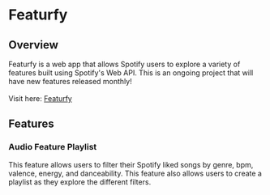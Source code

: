 # Featurfy

## Overview
Featurfy is a web app that allows Spotify users to explore a variety of features built using Spotify's Web API. This is an ongoing project that will have new features released monthly!
<br />
<br />
Visit here: [Featurfy](http://www.featurfy.org/)
## Features
### Audio Feature Playlist
This feature allows users to filter their Spotify liked songs by genre, bpm, valence, energy, and danceability. This feature also allows users to create a playlist as they explore the different filters. 
